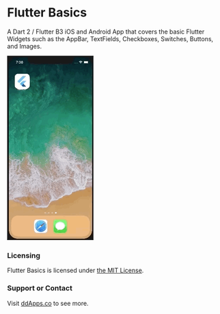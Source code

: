 # Flutter Basics
A Dart 2 / Flutter B3 iOS and Android App that covers the basic Flutter Widgets such as the AppBar, TextFields, Checkboxes, Switches, Buttons, and Images.

![](art/screenshot/flutter_basics01.gif?raw=true)

### Licensing
Flutter Basics is licensed under [the MIT License](LICENSE).

### Support or Contact
Visit [ddApps.co](http://ddapps.co) to see more.